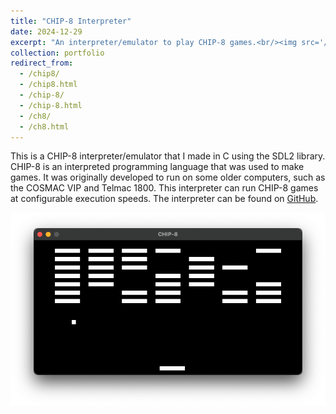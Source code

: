 ```yaml
---
title: "CHIP-8 Interpreter"
date: 2024-12-29
excerpt: "An interpreter/emulator to play CHIP-8 games.<br/><img src='/images/chip8.png'>"
collection: portfolio
redirect_from:
  - /chip8/
  - /chip8.html
  - /chip-8/
  - /chip-8.html
  - /ch8/
  - /ch8.html
---
```


This is a CHIP-8 interpreter/emulator that I made in C using the SDL2 library. CHIP-8 is an interpreted programming language that was used to make games. It was originally developed to run on some older computers, such as the COSMAC VIP and Telmac 1800. This interpreter can run CHIP-8 games at configurable execution speeds. The interpreter can be found on [GitHub](https://github.com/jacob-thompson/chip-8).

![CHIP-8 Interpreter](/images/chip8.png)
